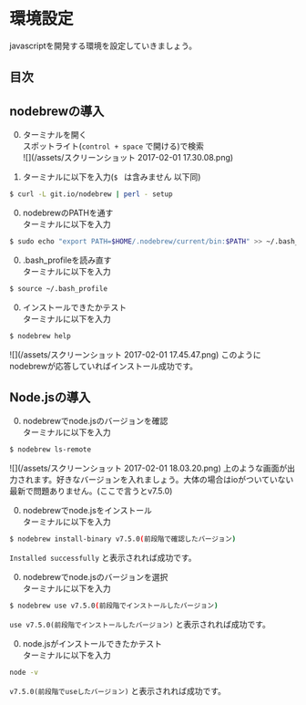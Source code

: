# 環境設定
javascriptを開発する環境を設定していきましょう。

## 目次
<!-- toc -->

## nodebrewの導入
0. ターミナルを開く  
スポットライト(`control + space` で開ける)で検索<br />
![](/assets/スクリーンショット 2017-02-01 17.30.08.png)

0. ターミナルに以下を入力(`$ ` は含みません 以下同)<br />
```bash
$ curl -L git.io/nodebrew | perl - setup
```

0. nodebrewのPATHを通す<br />
ターミナルに以下を入力
```bash
$ sudo echo "export PATH=$HOME/.nodebrew/current/bin:$PATH" >> ~/.bash_profile
```

0. .bash_profileを読み直す<br />
ターミナルに以下を入力
```bash
$ source ~/.bash_profile
```

0. インストールできたかテスト<br />
ターミナルに以下を入力
```bash
$ nodebrew help
```
![](/assets/スクリーンショット 2017-02-01 17.45.47.png)
このようにnodebrewが応答していればインストール成功です。

## Node.jsの導入
0. nodebrewでnode.jsのバージョンを確認<br />
ターミナルに以下を入力
```bash
$ nodebrew ls-remote
```
![](/assets/スクリーンショット 2017-02-01 18.03.20.png)
上のような画面が出力されます。好きなバージョンを入れましょう。大体の場合はioがついていない最新で問題ありません。(ここで言うとv7.5.0)

0. nodebrewでnode.jsをインストール<br />
ターミナルに以下を入力
```bash
$ nodebrew install-binary v7.5.0(前段階で確認したバージョン)
```
`Installed successfully` と表示されれば成功です。

0. nodebrewでnode.jsのバージョンを選択<br />
ターミナルに以下を入力
```bash
$ nodebrew use v7.5.0(前段階でインストールしたバージョン)
```
`use v7.5.0(前段階でインストールしたバージョン)` と表示されれば成功です。

0. node.jsがインストールできたかテスト<br />
ターミナルに以下を入力
```bash
node -v
```
`v7.5.0(前段階でuseしたバージョン)` と表示されれば成功です。